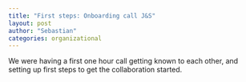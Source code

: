 ```yaml
---
title: "First steps: Onboarding call J&S"
layout: post
author: "Sebastian"
categories: organizational
---
```


We were having a first one hour call getting known to each other, and setting up first steps to get the collaboration started.
